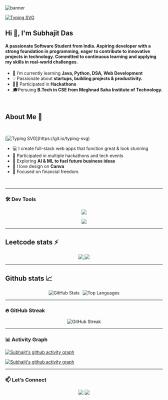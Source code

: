 <!-- Profile views -->
<!-- <p align="left"> <img src="https://komarev.com/ghpvc/?username=sksameersalam&label=Profile%20views&color=0e75b6&style=flat" alt="dampdigits" /> </p> -->
<!-- Banner -->
<picture>
  <!-- dark theme -->
  <source media="(prefers-color-scheme: dark)" srcset="profilePic/proimg.png">
  <!-- light theme -->
  <source media="(prefers-color-scheme: light)" srcset="profilePic/proimg.png">
  <img alt="banner" src="banners/dampdigitsDarkbg.jpg">
</picture>

[![Typing SVG](https://readme-typing-svg.demolab.com?font=Press+Start+2P&size=25&pause=4000&color=0000FFF&width=800&height=60&lines=%F0%9F%94%8D+whoami)](https://git.io/typing-svg)

<h2>Hi 👋, I'm Subhajit Das</h1>
<h4>A passionate Software Student from India. Aspiring developer with a strong foundation in programming, eager to contribute to innovative
 projects in technology. Committed to continuous learning and applying my skills in real-world challenges.
 </h4>

- 🌱 I’m currently learning **Java, Python, DSA, Web Development**
- 💡 Passionate about **startups, building projects & productivity.**
- 👨‍💻 Participated in **Hackathons**
- 🎓Persuing **B.Tech in CSE from Meghnad Saha Institute of Technology.**
<br>

## About Me 🚀
<br>

[![Typing SVG](https://readme-typing-svg.demolab.com?font=Press+Start+2P&size=25&pause=1000&color=9B4EF7&width=1000&lines=Full+Stack+Developer;Competitive+Programmer;Passionate+Python+Coder;AI+Enthusiast;)](https://git.io/typing-svg)
- 💻 I create full-stack web apps that function great & look stunning
- 🧠 Participated in multiple hackathons and tech events
- 🤖 Exploring **AI & ML to fuel future business ideas**
- 🎨 I love design on **Canva**
- 🚀 Focused on financial freedom.
<br>

---

### 🛠️ Dev Tools

<!-- Dark Mode -->
<a href="https://github.com/Subhajitindia99das#gh-dark-mode-only">
  <p align="center">
    <img src="https://skillicons.dev/icons?i=html,css,js,tailwind,python,java,react,nodejs,git,github,bootstrap,mongodb,postman,vercel,npm,wordpress,vscode,pycharm,bash,powershell,vim&perline=8" />
  </p>
</a>

<!-- Light Mode -->
<a href="https://github.com/Subhajitindia99das#gh-light-mode-only">
  <p align="center">
    <img src="https://skillicons.dev/icons?i=html,css,js,tailwind,python,java,react,nodejs,git,github,bootstrap,mongodb,postman,vercel,npm,wordpress,vscode,pycharm,bash,powershell,vim&perline=8&theme=light" />
  </p>
</a>

---

## Leetcode stats ⚡
<!-- ![LeetCode Stats](https://leetcard.jacoblin.cool/dampdigits?theme=radical&font=Fira%20Mono&ext=heatmap) -->
<p align="center">
  <!-- Dark Mode -->
  <a href="https://github.com/dampdigits#gh-dark-mode-only">
    <img src="https://leetcard.jacoblin.cool/Subho11?theme=radical&font=Fira%20Mono&ext=heatmap"/>
  </a>
  <!-- Light Mode -->
  <a href="https://github.com/dampdigits#gh-light-mode-only">
    <img src="https://leetcard.jacoblin.cool/Subho11?theme=light&font=Fira%20Mono&ext=heatmap"/>
  </a>
</p>

---

<!-- Github Stats -->
## Github stats 📈
<p align="center" style="display: flex; flex-drction: row; flex-wrap: wrap; justify-content: center; gap: 10px;">
  <!-- Dark Mode -->
<picture>
  <!-- Dark mode -->
  <source 
    srcset="https://github-readme-stats.vercel.app/api?username=Subhajitindia99das&show_icons=true&theme=blue&hide_border=true&bg_color=00000000"
    media="(prefers-color-scheme: dark)"
  />
  <!-- Light mode -->
  <source 
    srcset="https://github-readme-stats.vercel.app/api?username=Subhajitindia99das&show_icons=true&theme=blue&hide_border=true&bg_color=00000000"
    media="(prefers-color-scheme: light), (prefers-color-scheme: no-preference)"
  />
  <img alt="GitHub Stats" src="https://github-readme-stats.vercel.app/api?username=Subhajitindia99das&show_icons=true&theme=blue&hide_border=true&bg_color=00000000" />
</picture>

<picture>
  <!-- Dark mode -->
  <source 
    srcset="https://github-readme-stats.vercel.app/api/top-langs/?username=Subhajitindia99das&layout=compact&theme=blue&hide_border=true&bg_color=00000000"
    media="(prefers-color-scheme: dark)"
  />
  <!-- Light mode -->
  <source 
    srcset="https://github-readme-stats.vercel.app/api/top-langs/?username=Subhajitindia99das&layout=compact&theme=blue&hide_border=true&bg_color=00000000"
    media="(prefers-color-scheme: light), (prefers-color-scheme: no-preference)"
  />
  <img alt="Top Languages" src="https://github-readme-stats.vercel.app/api/top-langs/?username=Subhajitindia99das&layout=compact&theme=blue&hide_border=true&bg_color=00000000" />
</picture>


---

### 🔥 GitHub Streak
<p align="center">
  <!-- Github streak -->
  <picture>
    <!-- Dark Mode -->
    <source 
      srcset="https://streak-stats.demolab.com?user=Subhajitindia99das&theme=tokyonight&card_width=804&hide_border=true"
      media="(prefers-color-scheme: dark)"
    />
    <!-- Light Mode -->
    <source
      srcset="https://streak-stats.demolab.com?user=Subhajitindia99das&theme=shadow_green&card_width=804"
      media="(prefers-color-scheme: light), (prefers-color-scheme: no-preference)"
    />
    <img alt="GitHub Streak" src="https://github.com/Subhajitindia99das" />
  </picture>
</p>

---

<!-- Activity Graph -->
### 📊 Activity Graph

<!-- Dark Mode -->
[![Subhajit's github activity graph](https://github-readme-activity-graph.vercel.app/graph?username=Subhajitindia99das&theme=react-dark&hide_border=true#gh-dark-mode-only)](https://github.com/Subhajitindia99das#gh-dark-mode-only)
<!-- Light Mode -->
[![Subhajit's github activity graph](https://github-readme-activity-graph.vercel.app/graph?username=Subhajitindia99das&theme=github-light#gh-light-mode-only)](https://github.com/Subhajitindia99das#gh-light-mode-only)

---

### 📫 Let’s Connect

<p align="center">
  <a href="https://linkedin.com/in/subhajit-das-857174273"><img src="https://skillicons.dev/icons?i=linkedin" /></a>
  <a href="mailto:subhajitindia99das@gmail.com"><img src="https://skillicons.dev/icons?i=gmail" /></a>
</p>
